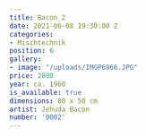```yaml
---
title: Bacon_2
date: 2021-06-08 19:30:00 Z
categories:
- Mischtechnik
position: 6
gallery:
- image: "/uploads/IMGP6966.JPG"
price: 2800
year: ca. 1960
is_available: true
dimensions: 80 x 50 cm
artist: Jehuda Bacon
number: '0002'
---
```


